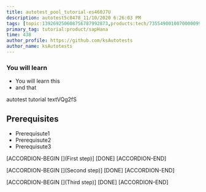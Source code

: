 ```yaml
---
title: autotest_pool_tutorial-es460J7U
description: autotest5c8478_11/10/2020 6:26:03 PM
tags: [topic:139269250608756787992873,products:tech/73554900100700000996,tutorial:experience/advanced]
primary_tag: tutorial:product/sapHana
time: 438
author_profile: https://github.com/ksAutotests
author_name: ksAutotests
---
```

### You will learn
- You will learn this
- and that

autotest tutorial textVQg2fS

## Prerequisites
- Prerequisute1
- Prerequisute2
- Prerequisute3

[ACCORDION-BEGIN [](First step)]
[DONE]
[ACCORDION-END]

[ACCORDION-BEGIN [](Second step)]
[DONE]
[ACCORDION-END]

[ACCORDION-BEGIN [](Third step)]
[DONE]
[ACCORDION-END]

